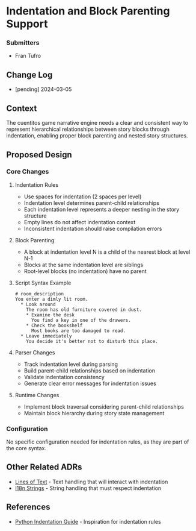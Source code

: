 # Indentation and Block Parenting Support

### Submitters

- Fran Tufro

## Change Log

- [pending] 2024-03-05

## Context

The cuentitos game narrative engine needs a clear and consistent way to represent hierarchical relationships between story blocks through indentation, enabling proper block parenting and nested story structures.

## Proposed Design

### Core Changes

1. Indentation Rules
   - Use spaces for indentation (2 spaces per level)
   - Indentation level determines parent-child relationships
   - Each indentation level represents a deeper nesting in the story structure
   - Empty lines do not affect indentation context
   - Inconsistent indentation should raise compilation errors

2. Block Parenting
   - A block at indentation level N is a child of the nearest block at level N-1
   - Blocks at the same indentation level are siblings
   - Root-level blocks (no indentation) have no parent

3. Script Syntax Example
   ```cuentitos
   # room_description
   You enter a dimly lit room.
     * Look around
       The room has old furniture covered in dust.
       * Examine the desk
         You find a key in one of the drawers.
       * Check the bookshelf
         Most books are too damaged to read.
     * Leave immediately
       You decide it's better not to disturb this place.
   ```

4. Parser Changes
   - Track indentation level during parsing
   - Build parent-child relationships based on indentation
   - Validate indentation consistency
   - Generate clear error messages for indentation issues

5. Runtime Changes
   - Implement block traversal considering parent-child relationships
   - Maintain block hierarchy during story state management

### Configuration

No specific configuration needed for indentation rules, as they are part of the core syntax.

## Other Related ADRs

- [Lines of Text](000005-lines-of-text.md) - Text handling that will interact with indentation
- [I18n Strings](000008-i18n-strings.md) - String handling that must respect indentation

## References

- [Python Indentation Guide](https://www.python.org/dev/peps/pep-0008/#indentation) - Inspiration for indentation rules
